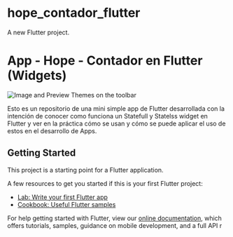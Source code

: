 # hope_contador_flutter

A new Flutter project.

# App - Hope - Contador en Flutter (Widgets)

![Image and Preview Themes on the toolbar](https://www.hostgator.mx/blog/wp-content/uploads/2020/06/08-junho-Flutter.png) 

Esto es un repositorio de una mini simple app de Flutter desarrollada con la intención de conocer como funciona un Statefull y Statelss widget en Flutter y ver en la práctica cómo se usan y cómo se puede  aplicar el uso de estos en el desarrollo de Apps.


## Getting Started

This project is a starting point for a Flutter application.

A few resources to get you started if this is your first Flutter project:

- [Lab: Write your first Flutter app](https://flutter.dev/docs/get-started/codelab)
- [Cookbook: Useful Flutter samples](https://flutter.dev/docs/cookbook)

For help getting started with Flutter, view our
[online documentation](https://flutter.dev/docs), which offers tutorials,
samples, guidance on mobile development, and a full API r